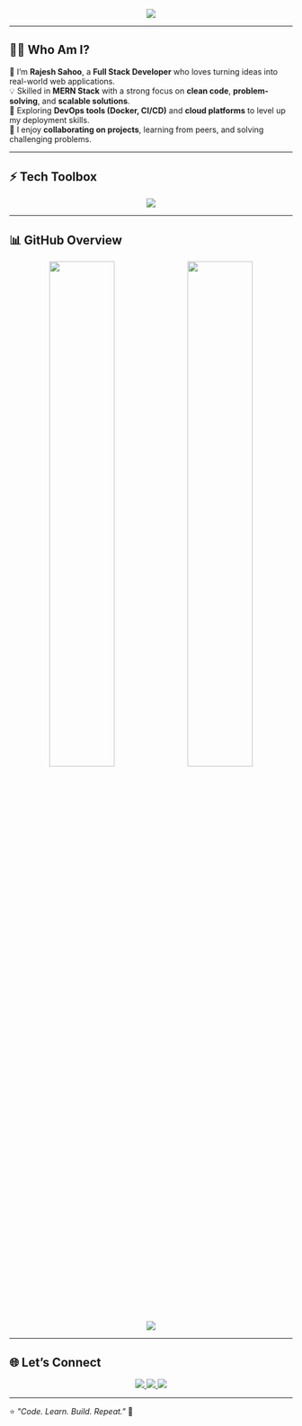 <!-- Header with Typing Animation -->
<p align="center">
  <img src="https://readme-typing-svg.herokuapp.com?font=Fira+Code&size=22&duration=2500&pause=1000&color=2A6FFF&center=true&vCenter=true&width=600&lines=Hello+%F0%9F%91%8B+I'm+Rajesh+Sahoo;Full+Stack+Developer+(MERN);Passionate+about+Web+Development;Always+Learning+New+Tech+🚀" />
</p>

---

## 👨‍💻 Who Am I?  

🌟 I’m **Rajesh Sahoo**, a **Full Stack Developer** who loves turning ideas into real-world web applications.  
💡 Skilled in **MERN Stack** with a strong focus on **clean code**, **problem-solving**, and **scalable solutions**.  
🔭 Exploring **DevOps tools (Docker, CI/CD)** and **cloud platforms** to level up my deployment skills.  
💬 I enjoy **collaborating on projects**, learning from peers, and solving challenging problems.  

---

## ⚡ Tech Toolbox  

<p align="center">
  <img src="https://skillicons.dev/icons?i=html,css,tailwind,js,react,nodejs,express,mongodb,mysql,git,github,vercel,netlify,vscode,docker" />
</p>

---

## 📊 GitHub Overview  

<p align="center">
  <img src="https://github-readme-stats.vercel.app/api?username=rajeshsahoo14&show_icons=true&theme=tokyonight&hide_border=true" width="48%" />
  <img src="https://github-readme-streak-stats.herokuapp.com?user=rajeshsahoo14&theme=tokyonight&hide_border=true" width="48%" />
</p>

<p align="center">
  <img src="https://github-readme-activity-graph.vercel.app/graph?username=rajeshsahoo14&theme=tokyo-night&hide_border=true" />
</p>

---

## 🌐 Let’s Connect  

<p align="center">
  <a href="https://linkedin.com/in/rajeshsahoo14">
    <img src="https://img.shields.io/badge/-LinkedIn-0A66C2?logo=linkedin&logoColor=white&style=for-the-badge" />
  </a>
  <a href="mailto:rajeshsahoo.dev@gmail.com">
    <img src="https://img.shields.io/badge/-Email-D14836?logo=gmail&logoColor=white&style=for-the-badge" />
  </a>
  <a href="https://github.com/rajeshsahoo14">
    <img src="https://img.shields.io/badge/-GitHub-181717?logo=github&logoColor=white&style=for-the-badge" />
  </a>
</p>

---

⭐ *"Code. Learn. Build. Repeat."* 🚀

